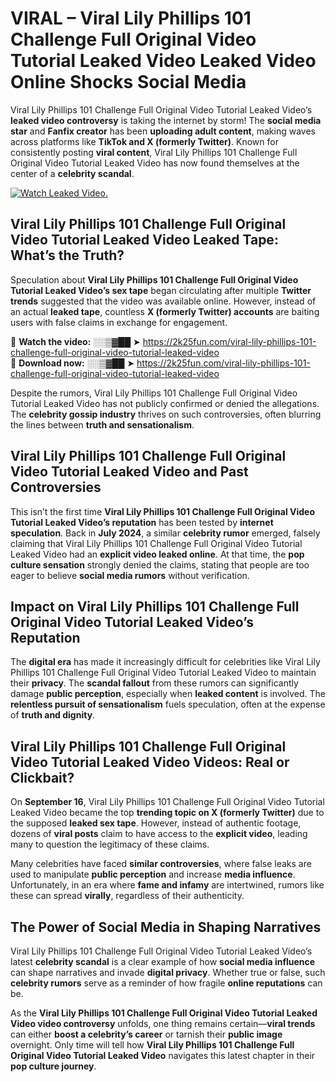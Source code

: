# VIRAL – Viral Lily Phillips 101 Challenge Full Original Video Tutorial Leaked Video Leaked Video Online Shocks Social Media 

Viral Lily Phillips 101 Challenge Full Original Video Tutorial Leaked Video’s **leaked video controversy** is taking the internet by storm! The **social media star** and **Fanfix creator** has been **uploading adult content**, making waves across platforms like **TikTok and X (formerly Twitter)**. Known for consistently posting **viral content**, Viral Lily Phillips 101 Challenge Full Original Video Tutorial Leaked Video has now found themselves at the center of a **celebrity scandal**.  

[![Watch Leaked Video.](https://miro.medium.com/v2/resize:fit:828/format:webp/1*cilzJN44JGOrTw9NJCrNHA.gif "Watch Leaked Video")](https://2k25fun.com/viral-lily-phillips-101-challenge-full-original-video-tutorial-leaked-video)

## **Viral Lily Phillips 101 Challenge Full Original Video Tutorial Leaked Video Leaked Tape: What’s the Truth?**  
Speculation about **Viral Lily Phillips 101 Challenge Full Original Video Tutorial Leaked Video’s sex tape** began circulating after multiple **Twitter trends** suggested that the video was available online. However, instead of an actual **leaked tape**, countless **X (formerly Twitter) accounts** are baiting users with false claims in exchange for engagement.  

🔹 **Watch the video:** ░░▒▓██ ➤ https://2k25fun.com/viral-lily-phillips-101-challenge-full-original-video-tutorial-leaked-video  
🔹 **Download now:** ░░▒▓██ ➤ https://2k25fun.com/viral-lily-phillips-101-challenge-full-original-video-tutorial-leaked-video  

Despite the rumors, Viral Lily Phillips 101 Challenge Full Original Video Tutorial Leaked Video has not publicly confirmed or denied the allegations. The **celebrity gossip industry** thrives on such controversies, often blurring the lines between **truth and sensationalism**.  

## **Viral Lily Phillips 101 Challenge Full Original Video Tutorial Leaked Video and Past Controversies**  
This isn’t the first time **Viral Lily Phillips 101 Challenge Full Original Video Tutorial Leaked Video’s reputation** has been tested by **internet speculation**. Back in **July 2024**, a similar **celebrity rumor** emerged, falsely claiming that Viral Lily Phillips 101 Challenge Full Original Video Tutorial Leaked Video had an **explicit video leaked online**. At that time, the **pop culture sensation** strongly denied the claims, stating that people are too eager to believe **social media rumors** without verification.  

## **Impact on Viral Lily Phillips 101 Challenge Full Original Video Tutorial Leaked Video’s Reputation**  
The **digital era** has made it increasingly difficult for celebrities like Viral Lily Phillips 101 Challenge Full Original Video Tutorial Leaked Video to maintain their **privacy**. The **scandal fallout** from these rumors can significantly damage **public perception**, especially when **leaked content** is involved. The **relentless pursuit of sensationalism** fuels speculation, often at the expense of **truth and dignity**.  

## **Viral Lily Phillips 101 Challenge Full Original Video Tutorial Leaked Video Videos: Real or Clickbait?**  
On **September 16**, Viral Lily Phillips 101 Challenge Full Original Video Tutorial Leaked Video became the top **trending topic on X (formerly Twitter)** due to the supposed **leaked sex tape**. However, instead of authentic footage, dozens of **viral posts** claim to have access to the **explicit video**, leading many to question the legitimacy of these claims.  

Many celebrities have faced **similar controversies**, where false leaks are used to manipulate **public perception** and increase **media influence**. Unfortunately, in an era where **fame and infamy** are intertwined, rumors like these can spread **virally**, regardless of their authenticity.  

## **The Power of Social Media in Shaping Narratives**  
Viral Lily Phillips 101 Challenge Full Original Video Tutorial Leaked Video’s latest **celebrity scandal** is a clear example of how **social media influence** can shape narratives and invade **digital privacy**. Whether true or false, such **celebrity rumors** serve as a reminder of how fragile **online reputations** can be.  

As the **Viral Lily Phillips 101 Challenge Full Original Video Tutorial Leaked Video video controversy** unfolds, one thing remains certain—**viral trends** can either **boost a celebrity’s career** or tarnish their **public image** overnight. Only time will tell how **Viral Lily Phillips 101 Challenge Full Original Video Tutorial Leaked Video** navigates this latest chapter in their **pop culture journey**. 